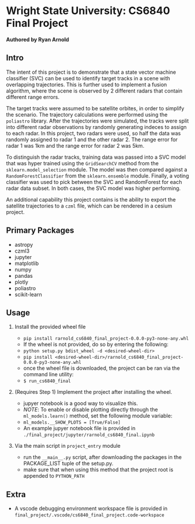 # Wright State University: CS6840 Final Project
**Authored by Ryan Arnold**

## Intro
The intent of this project is to demonstrate that a state vector machine classifier (SVC) can be used to identify target tracks in a scene with overlapping trajectories.  This is further used to implement a fusion algorithm, where the scene is observed by 2 different radars that contain different range errors.

The target tracks were assumed to be satellite orbites, in order to simplify the scenario.  The trajectory calculations were performed using the `poliastro` library.  After the trajectories were simulated, the tracks were split into different radar observations by randomly generating indeces to assign to each radar.  In this project, two radars were used, so half the data was randomly assigned to radar 1 and the other radar 2.  The range error for radar 1 was 1km and the range error for radar 2 was 5km.

To distinguish the radar tracks, training data was passed into a SVC model that was hyper trained using the `GridSearchCV` method from the `sklearn.model_selection` module.  The model was then compared against a `RandomForestClassifier` from the `sklearn.ensemble` module.  Finally, a voting classifier was used to pick between the SVC and RandomForest for each radar data subset.  In both cases, the SVC model was higher performing.

An additional capability this project contains is the ability to export the satellite trajectories to a `czml` file, which can be rendered in a cesium project.

## Primary Packages
- astropy
- czml3
- jupyter
- matplotlib
- numpy
- pandas
- plotly
- poliastro
- scikit-learn

## Usage
1. Install the provided wheel file
    - `pip install rarnold_cs6840_final_project-0.0.0-py3-none-any.whl`
    - If the wheel is not provided, do so by entering the following:
    - `python setup.py bdist_wheel -d <desired-wheel-dir>`
    - `pip install <desired-wheel-dir>/rarnold_cs6840_final_project-0.0.0-py3-none-any.whl`
    - once the wheel file is downloaded, the project can be ran via the command line utility:
    - `$ run_cs6840_final`

2. (Requires Step 1) Implement the project after installing the wheel.
    - jupyer notebook is a good way to visualize this.
    - *NOTE*: To enable or disable plotting directly through the `ml_models.learn()` method, set the following module variable:
    - `ml_models.__SHOW_PLOTS = [True/False]`
    - An example jupyer notebook file is provided in `./final_project/jupyter/rarnold_cs6840_final.ipynb`

2. Via the main script in `project_entry` module
    - run the `__main__.py` script, after downloading the packages in the PACKAGE_LIST tuple of the setup.py.
    - make sure that when using this method that the project root is appended to `PYTHON_PATH`

## Extra
- A vscode debugging environment workspace file is provided in `final_project/.vscode/cs6840_final_project.code-workspace`